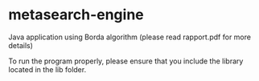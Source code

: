 # metasearch-engine
Java application using Borda algorithm (please read rapport.pdf for more details)

To run the program properly, please ensure that you include the library located in the lib folder.
